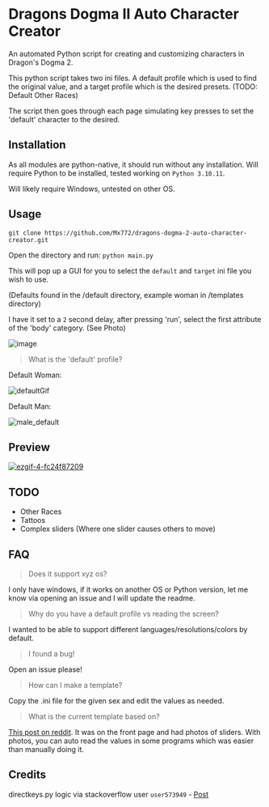 # Dragons Dogma II Auto Character Creator
An automated Python script for creating and customizing characters in Dragon's Dogma 2. 

This python script takes two ini files. 
A default profile which is used to find the original value, and a target profile which is the desired presets. 
(TODO: Default Other Races) 

The script then goes through each page simulating key presses to set the 'default' character to the desired. 

## Installation
As all modules are python-native, it should run without any installation. 
Will require Python to be installed, tested working on `Python 3.10.11`.

Will likely require Windows, untested on other OS.

## Usage

`git clone https://github.com/Mx772/dragons-dogma-2-auto-character-creator.git`

Open the directory and run:
`python main.py`

This will pop up a GUI for you to select the `default` and `target` ini file you wish to use. 

(Defaults found in the /default directory, example woman in /templates directory)

I have it set to a `2` second delay, after pressing 'run', select the first attribute of the 'body' category. (See Photo)

![image](https://github.com/Mx772/dragons-dogma-2-auto-character-creator/assets/9059161/e116184d-a14e-4d45-ace2-b513a3884c62)



> What is the 'default' profile?

Default Woman:

![defaultGif](https://github.com/Mx772/dragons-dogma-2-auto-character-creator/assets/9059161/bb7f280d-721a-4740-ac93-894916a8ab34)

Default Man:

![male_default](https://github.com/Mx772/dragons-dogma-2-auto-character-creator/assets/9059161/e6811a84-5026-4c51-b06b-f4ae4d3230ea)



## Preview

[![ezgif-4-fc24f87209](https://github.com/Mx772/dragons-dogma-2-auto-character-creator/assets/9059161/107ed2f7-d2f5-40ed-b905-14eb8a779c3a)](https://i.imgur.com/UJTYH12.mp4)

## TODO

- Other Races
- Tattoos
- Complex sliders (Where one slider causes others to move)

## FAQ

> Does it support xyz os?

I only have windows, if it works on another OS or Python version, let me know via opening an issue and I will update the readme.

> Why do you have a default profile vs reading the screen?

I wanted to be able to support different languages/resolutions/colors by default.

> I found a bug!

Open an issue please!

> How can I make a template?

Copy the .ini file for the given sex and edit the values as needed. 

> What is the current template based on?

[This post on reddit](https://www.reddit.com/r/fashiondogma/comments/1bgyw62/asian_girl/). It was on the front page and had photos of sliders. With photos, you can auto read the values in some programs which was easier than manually doing it. 

## Credits
directkeys.py logic via stackoverflow user `user573949` - [Post](http://stackoverflow.com/questions/14489013/simulate-python-keypresses-for-controlling-a-game)
